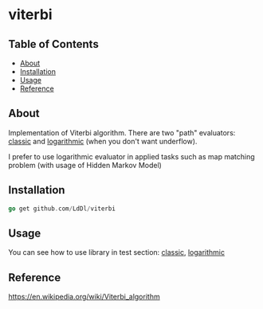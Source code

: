 # viterbi

## Table of Contents

- [About](#about)
- [Installation](#installation)
- [Usage](#usage)
- [Reference](#reference)

## About
Implementation of Viterbi algorithm.
There are two "path" evaluators: [classic](viterbi_test.go#L59) and [logarithmic](viterbi_test.go#L59) (when you don't want underflow).

I prefer to use logarithmic evaluator in applied tasks such as map matching problem (with usage of Hidden Markov Model)

## Installation
```go
go get github.com/LdDl/viterbi
```

## Usage
You can see how to use library in test section: [classic](viterbi_test.go#L26), [logarithmic](viterbi_test.go#L90)


## Reference
https://en.wikipedia.org/wiki/Viterbi_algorithm
